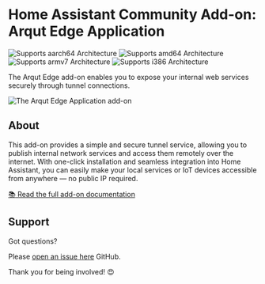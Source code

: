 # Home Assistant Community Add-on: Arqut Edge Application

![Supports aarch64 Architecture][aarch64-shield]
![Supports amd64 Architecture][amd64-shield]
![Supports armv7 Architecture][armv7-shield]
![Supports i386 Architecture][i386-shield]

The Arqut Edge add-on enables you to expose your internal web services securely through tunnel connections.

![The Arqut Edge Application add-on](https://github.com/arqut/arqut-ha-addon/images/screenshot.png)

## About

This add-on provides a simple and secure tunnel service, allowing you to publish internal network services and access them remotely over the internet. With one-click installation and seamless integration into Home Assistant, you can easily make your local services or IoT devices accessible from anywhere — no public IP required.

[:books: Read the full add-on documentation][docs]

## Support

Got questions?

Please [open an issue here][issue] GitHub.

Thank you for being involved! :heart_eyes:

[aarch64-shield]: https://img.shields.io/badge/aarch64-yes-green.svg
[amd64-shield]: https://img.shields.io/badge/amd64-yes-green.svg
[armv7-shield]: https://img.shields.io/badge/armv7-no-red.svg
[docs]: https://github.com/arqut/arqut-ha-addon/arqut-edge/DOCS.md
[i386-shield]: https://img.shields.io/badge/i386-no-red.svg
[issue]: https://github.com/arqut/arqut-ha-addon/issues
